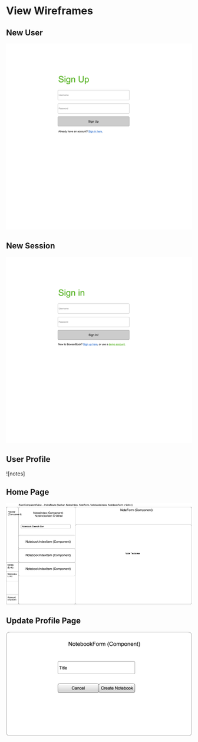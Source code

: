 # View Wireframes

## New User
![new-user]

## New Session
![new-session]

## User Profile
![notes]

## Home Page
![homepage]

## Update Profile Page
![profile-update]

[new-user]: ./wireframes/new_user.png
[new-session]: ./wireframes/new_session.png
[user-profile]: ./wireframes/root_notes.png
[homepage]: ./wireframes/root_notebooks.png
[profile-update]: ./wireframes/notebook_form.png
